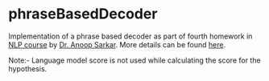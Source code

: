 phraseBasedDecoder
==================
Implementation of a phrase based decoder as part of fourth homework in [NLP course](http://www.cs.sfu.ca/~anoop/teaching/CMPT-825-Fall-2012/index.html) by [Dr. Anoop Sarkar](http://www.cs.sfu.ca/~anoop/). 
More details can be found [here](http://dl.dropbox.com/u/15298710/hw4.pdf).

Note:- Language model score is not used while calculating the score for the hypothesis.
